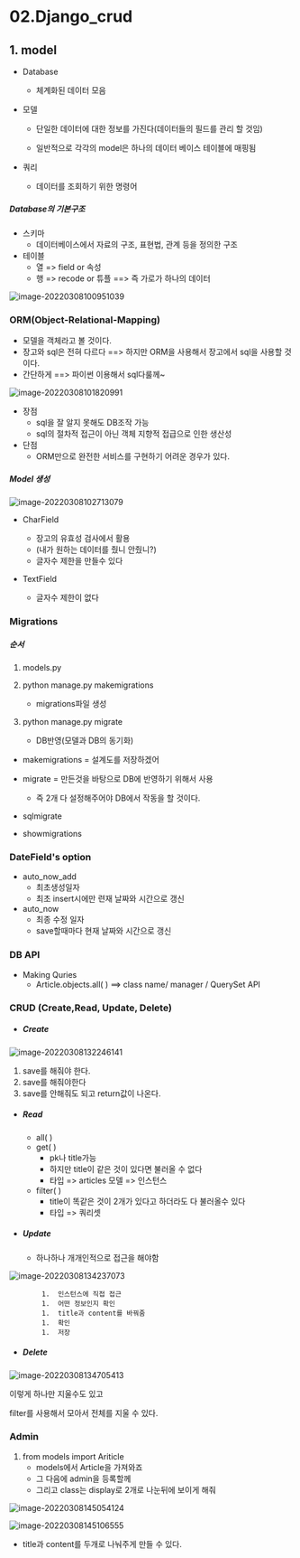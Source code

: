 # 02.Django_crud

## 1. model

- Database

  - 체계화된 데이터 모음

- 모델

  - 단일한 데이터에 대한 정보를 가진다(데이터들의 필드를 관리 할 것임)

  - 일반적으로 각각의 model은 하나의 데이터 베이스 테이블에 매핑됨



- 쿼리
  - 데이터를 조회하기 위한 명령어



##### Database의 기본구조

- 스키마
  - 데이터베이스에서 자료의 구조, 표현법, 관계 등을 정의한 구조
- 테이블
  - 열 => field or 속성
  - 행 => recode or 튜플 ==> 즉 가로가 하나의 데이터

![image-20220308100951039](02Django_crud.assets/image-20220308100951039.png)



### ORM(Object-Relational-Mapping)

- 모델을 객체라고 볼 것이다.
- 장고와 sql은 전혀 다르다 ==> 하지만 ORM을 사용해서 장고에서 sql을 사용할 것 이다.
- 간단하게 ==> 파이썬 이용해서 sql다룰께~ 

![image-20220308101820991](02Django_crud.assets/image-20220308101820991.png)

- 장점
  - sql을 잘 알지 못해도 DB조작 가능
  - sql의 절차적 접근이 아닌 객체 지향적 접급으로 인한 생산성
- 단점
  - ORM만으로 완전한 서비스를 구현하기 어려운 경우가 있다.



##### Model 생성

![image-20220308102713079](02Django_crud.assets/image-20220308102713079.png)

- CharField
  - 장고의 유효성 검사에서 활용
  - (내가 원하는 데이터를 줬니 안줬니?)
  - 글자수 제한을 만들수 있다

- TextField
  - 글자수 제한이 없다



### Migrations

##### 순서

1. models.py

2. python manage.py makemigrations
   - migrations파일 생성
3. python manage.py migrate
   - DB반영(모델과 DB의 동기화)



- makemigrations = 설계도를 저장하겠어
- migrate = 만든것을 바탕으로 DB에 반영하기 위해서 사용
  - 즉 2개 다 설정해주어야 DB에서 작동을 할 것이다.

- sqlmigrate
- showmigrations



### DateField's option

- auto_now_add
  - 최초생성일자
  - 최초 insert시에만 련재 날짜와 시간으로 갱신
- auto_now
  - 최종 수정 일자
  - save할때마다 현재 날짜와 시간으로 갱신



### DB API

- Making Quries
  - Article.objects.all( )   ==> class name/ manager / QuerySet API







### CRUD (Create,Read, Update, Delete)

- ##### Create

![image-20220308132246141](02Django_crud.assets/image-20220308132246141.png)

1.  save를 해줘야 한다.
2.  save를 해줘야한다
3. save를 안해줘도 되고 return값이 나온다.



- ##### Read

  - all(  )
  - get(  )
    - pk나 title가능
    - 하지만 title이 같은 것이 있다면 불러올 수 없다
    - 타입 => articles 모델 => 인스턴스
  - filter(  )
    - title이 똑같은 것이 2개가 있다고 하더라도 다 불러올수 있다
    - 타입 => 쿼리셋



- ##### Update

  - 하나하나 개개인적으로 접근을 해야함

![image-20220308134237073](02Django_crud.assets/image-20220308134237073.png)

			1.  인스턴스에 직접 접근
			1.  어떤 정보인지 확인
			1.  title과 content를 바꿔줌
			1.  확인
			1.  저장



- #####  Delete

![image-20220308134705413](02Django_crud.assets/image-20220308134705413.png)

이렇게 하나만 지울수도 있고

filter를 사용해서 모아서 전체를 지울 수 있다.



### Admin

1. from models import Ariticle
   - models에서 Article을 가져와죠
   - 그 다음에 admin을 등록할께
   - 그리고 class는 display로 2개로 나눈뒤에 보이게 해줘

![image-20220308145054124](02Django_crud.assets/image-20220308145054124.png)

![image-20220308145106555](02Django_crud.assets/image-20220308145106555.png)

- title과 content를 두개로 나눠주게 만들 수 있다.













